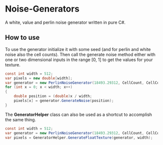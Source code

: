 # Noise-Generators
A white, value and perlin noise generator written in pure C#.

## How to use

To use the generator initialize it with some seed (and for perlin and white noise also the cell counts).
Then call the generate noise method either with one or two dimensional inputs in the range [0, 1] to get the values for your texture.

```csharp
const int width = 512;
var pixels = new double[width];
var generator = new PerlinNoiseGenerator(18493.29312, CellCount, CellCount);
for (int x = 0; x < width; x++)
{
    double position = (double)x / width;
    pixels[x] = generator.GenerateNoise(position);
}
```

The **GeneratorHelper** class can also be used as a shortcut to accomplish the same thing.


```csharp
const int width = 512;
var generator = new PerlinNoiseGenerator(18493.29312, CellCount, CellCount);
var pixels = GeneratorHelper.GenerateFloatTexture(generator, width);
```